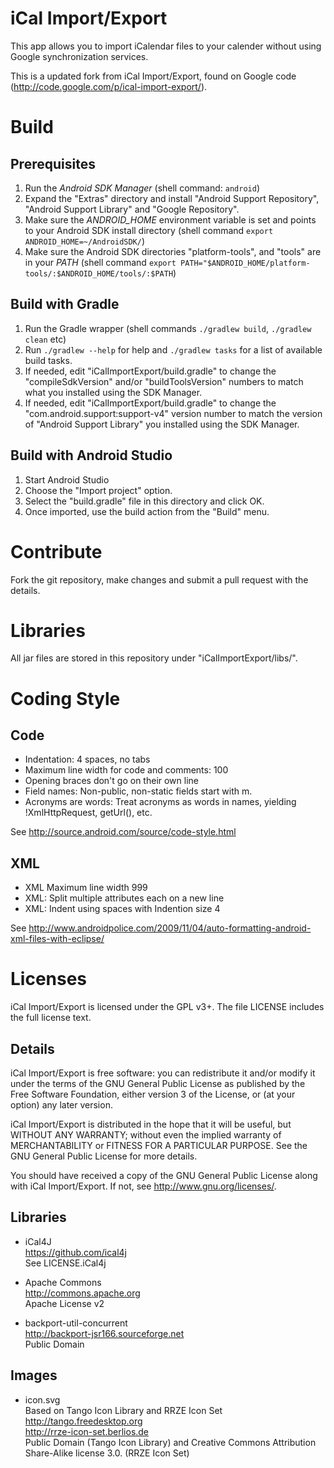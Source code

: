 # iCal Import/Export

This app allows you to import iCalendar files to your calender without using Google synchronization services.

This is a updated fork from iCal Import/Export, found on Google code (http://code.google.com/p/ical-import-export/).

# Build

## Prerequisites

1. Run the _Android SDK Manager_ (shell command: ``android``)
2. Expand the "Extras" directory and install "Android Support Repository",
   "Android Support Library" and "Google Repository".
3. Make sure the *ANDROID_HOME* environment variable is set and points to your Android SDK
   install directory (shell command ``export ANDROID_HOME=~/AndroidSDK/``)
4. Make sure the Android SDK directories "platform-tools", and "tools" are in your
   *PATH* (shell command ``export PATH="$ANDROID_HOME/platform-tools/:$ANDROID_HOME/tools/:$PATH``)

## Build with Gradle

1. Run the Gradle wrapper (shell commands ``./gradlew build``, ``./gradlew clean`` etc)
2. Run ``./gradlew --help`` for help and ``./gradlew tasks`` for a list of available build tasks.
3. If needed, edit "iCalImportExport/build.gradle" to change the "compileSdkVersion"
   and/or "buildToolsVersion" numbers to match what you installed using the SDK Manager.
4. If needed, edit "iCalImportExport/build.gradle" to change the "com.android.support:support-v4"
   version number to match the version of "Android Support Library" you installed
   using the SDK Manager.

## Build with Android Studio

1. Start Android Studio
2. Choose the "Import project" option.
3. Select the "build.gradle" file in this directory and click OK.
4. Once imported, use the build action from the "Build" menu.

# Contribute

Fork the git repository, make changes and submit a pull request with the details.

# Libraries

All jar files are stored in this repository under "iCalImportExport/libs/".

# Coding Style

## Code
* Indentation: 4 spaces, no tabs
* Maximum line width for code and comments: 100
* Opening braces don't go on their own line
* Field names: Non-public, non-static fields start with m.
* Acronyms are words: Treat acronyms as words in names, yielding !XmlHttpRequest, getUrl(), etc.

See http://source.android.com/source/code-style.html

## XML
* XML Maximum line width 999
* XML: Split multiple attributes each on a new line
* XML: Indent using spaces with Indention size 4

See http://www.androidpolice.com/2009/11/04/auto-formatting-android-xml-files-with-eclipse/

# Licenses
iCal Import/Export is licensed under the GPL v3+.
The file LICENSE includes the full license text.

## Details
iCal Import/Export is free software: you can redistribute it and/or modify
it under the terms of the GNU General Public License as published by
the Free Software Foundation, either version 3 of the License, or
(at your option) any later version.

iCal Import/Export is distributed in the hope that it will be useful,
but WITHOUT ANY WARRANTY; without even the implied warranty of
MERCHANTABILITY or FITNESS FOR A PARTICULAR PURPOSE.  See the
GNU General Public License for more details.

You should have received a copy of the GNU General Public License
along with iCal Import/Export.  If not, see <http://www.gnu.org/licenses/>.

## Libraries

* iCal4J  
  https://github.com/ical4j  
  See LICENSE.iCal4j

* Apache Commons  
  http://commons.apache.org  
  Apache License v2

* backport-util-concurrent  
  http://backport-jsr166.sourceforge.net  
  Public Domain

## Images

* icon.svg  
  Based on Tango Icon Library and RRZE Icon Set  
  http://tango.freedesktop.org  
  http://rrze-icon-set.berlios.de  
  Public Domain (Tango Icon Library) and Creative Commons Attribution Share-Alike license 3.0. (RRZE Icon Set)
